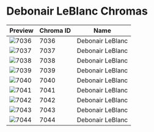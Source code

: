 # Debonair LeBlanc Chromas



| Preview | Chroma ID | Name |
|---------|-----------|------|
| ![7036](https://raw.communitydragon.org/latest/plugins/rcp-be-lol-game-data/global/default/v1/champion-chroma-images/7/7036.png) | 7036 | Debonair LeBlanc |
| ![7037](https://raw.communitydragon.org/latest/plugins/rcp-be-lol-game-data/global/default/v1/champion-chroma-images/7/7037.png) | 7037 | Debonair LeBlanc |
| ![7038](https://raw.communitydragon.org/latest/plugins/rcp-be-lol-game-data/global/default/v1/champion-chroma-images/7/7038.png) | 7038 | Debonair LeBlanc |
| ![7039](https://raw.communitydragon.org/latest/plugins/rcp-be-lol-game-data/global/default/v1/champion-chroma-images/7/7039.png) | 7039 | Debonair LeBlanc |
| ![7040](https://raw.communitydragon.org/latest/plugins/rcp-be-lol-game-data/global/default/v1/champion-chroma-images/7/7040.png) | 7040 | Debonair LeBlanc |
| ![7041](https://raw.communitydragon.org/latest/plugins/rcp-be-lol-game-data/global/default/v1/champion-chroma-images/7/7041.png) | 7041 | Debonair LeBlanc |
| ![7042](https://raw.communitydragon.org/latest/plugins/rcp-be-lol-game-data/global/default/v1/champion-chroma-images/7/7042.png) | 7042 | Debonair LeBlanc |
| ![7043](https://raw.communitydragon.org/latest/plugins/rcp-be-lol-game-data/global/default/v1/champion-chroma-images/7/7043.png) | 7043 | Debonair LeBlanc |
| ![7044](https://raw.communitydragon.org/latest/plugins/rcp-be-lol-game-data/global/default/v1/champion-chroma-images/7/7044.png) | 7044 | Debonair LeBlanc |